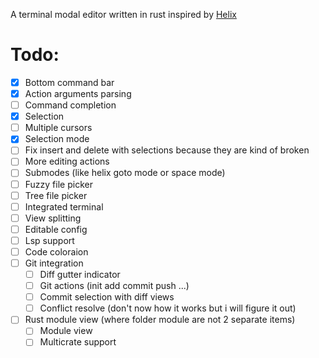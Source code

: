 A terminal modal editor written in rust inspired by [Helix](https://github.com/helix-editor/helix)

# Todo:
- [x] Bottom command bar
- [x] Action arguments parsing
- [ ] Command completion
- [x] Selection
- [ ] Multiple cursors
- [x] Selection mode
- [ ] Fix insert and delete with selections because they are kind of broken
- [ ] More editing actions
- [ ] Submodes (like helix goto mode or space mode)
- [ ] Fuzzy file picker
- [ ] Tree file picker
- [ ] Integrated terminal
- [ ] View splitting
- [ ] Editable config
- [ ] Lsp support
- [ ] Code coloraion
- [ ] Git integration
  - [ ] Diff gutter indicator
  - [ ] Git actions (init add commit push ...)
  - [ ] Commit selection with diff views
  - [ ] Conflict resolve (don't now how it works but i will figure it out)
- [ ] Rust module view (where folder module are not 2 separate items)
  - [ ] Module view
  - [ ] Multicrate support
